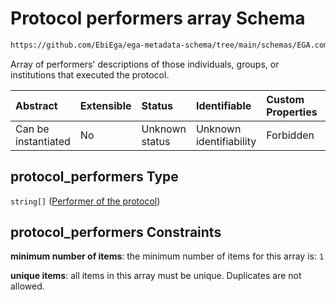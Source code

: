 # Protocol performers array Schema

```txt
https://github.com/EbiEga/ega-metadata-schema/tree/main/schemas/EGA.common-definitions.json#/definitions/protocols_object/properties/protocol_performers
```

Array of performers' descriptions of those individuals, groups, or institutions that executed the protocol.

| Abstract            | Extensible | Status         | Identifiable            | Custom Properties | Additional Properties | Access Restrictions | Defined In                                                                                           |
| :------------------ | :--------- | :------------- | :---------------------- | :---------------- | :-------------------- | :------------------ | :--------------------------------------------------------------------------------------------------- |
| Can be instantiated | No         | Unknown status | Unknown identifiability | Forbidden         | Forbidden             | none                | [EGA.common-definitions.json\*](../../../schemas/EGA.common-definitions.json "open original schema") |

## protocol\_performers Type

`string[]` ([Performer of the protocol](ega-12-definitions-ega-protocols-object-properties-protocol-performers-array-performer-of-the-protocol.md))

## protocol\_performers Constraints

**minimum number of items**: the minimum number of items for this array is: `1`

**unique items**: all items in this array must be unique. Duplicates are not allowed.
